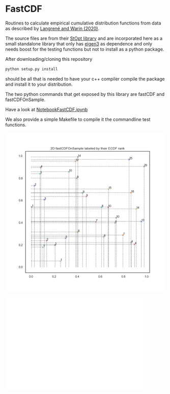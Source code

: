 # FastCDF
Routines to calculate empirical cumulative distribution functions from data as described by [Langrené and Warin (2020)](https://arxiv.org/abs/2005.03246). 

The source files are from their [StOpt library](https://gitlab.com/stochastic-control/StOpt) and are incorporated here as a small standalone library that only has [eigen3](https://eigen.tuxfamily.org/index.php?title=Main_Page) as dependence and only needs boost for the testing functions but not to install as a python package.

After downloading/cloning this repository
```bash
python setup.py install
```
should be all that is needed to have your c++ compiler compile the package and install it to your distribution. 

The two python commands that get exposed by this library are fastCDF and fastCDFOnSample. 

Have a look at [NotebookFastCDF.ipynb](https://github.com/yipihey/FastCDF/NotebookFastCDF.ipynb)

We also provide a simple Makefile to compile it the commandline test functions. 

![ECDF](./Plot_fastCDFOnSample.png?raw=true )

![FastCDF](./Plot_mulitvariatFastCDF.png?raw=true )
